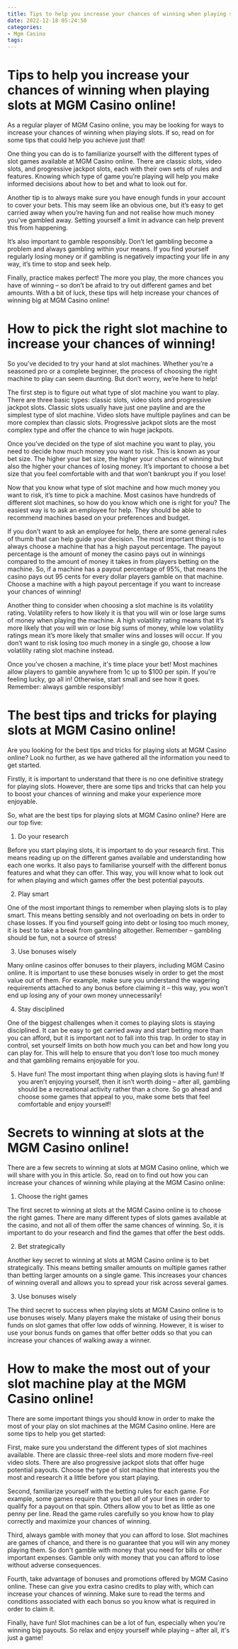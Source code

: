 ```yaml
---
title: Tips to help you increase your chances of winning when playing slots at MGM Casino online!
date: 2022-12-18 05:24:50
categories:
- Mgm Casino
tags:
---
```



#  Tips to help you increase your chances of winning when playing slots at MGM Casino online!

As a regular player of MGM Casino online, you may be looking for ways to increase your chances of winning when playing slots. If so, read on for some tips that could help you achieve just that!

One thing you can do is to familiarize yourself with the different types of slot games available at MGM Casino online. There are classic slots, video slots, and progressive jackpot slots, each with their own sets of rules and features. Knowing which type of game you’re playing will help you make informed decisions about how to bet and what to look out for.

Another tip is to always make sure you have enough funds in your account to cover your bets. This may seem like an obvious one, but it’s easy to get carried away when you’re having fun and not realise how much money you’ve gambled away. Setting yourself a limit in advance can help prevent this from happening.

It’s also important to gamble responsibly. Don’t let gambling become a problem and always gambling within your means. If you find yourself regularly losing money or if gambling is negatively impacting your life in any way, it’s time to stop and seek help.

Finally, practice makes perfect! The more you play, the more chances you have of winning – so don’t be afraid to try out different games and bet amounts. With a bit of luck, these tips will help increase your chances of winning big at MGM Casino online!

#  How to pick the right slot machine to increase your chances of winning!

So you’ve decided to try your hand at slot machines. Whether you’re a seasoned pro or a complete beginner, the process of choosing the right machine to play can seem daunting. But don’t worry, we’re here to help!

The first step is to figure out what type of slot machine you want to play. There are three basic types: classic slots, video slots and progressive jackpot slots. Classic slots usually have just one payline and are the simplest type of slot machine. Video slots have multiple paylines and can be more complex than classic slots. Progressive jackpot slots are the most complex type and offer the chance to win huge jackpots.

Once you’ve decided on the type of slot machine you want to play, you need to decide how much money you want to risk. This is known as your bet size. The higher your bet size, the higher your chances of winning but also the higher your chances of losing money. It’s important to choose a bet size that you feel comfortable with and that won’t bankrupt you if you lose!

Now that you know what type of slot machine and how much money you want to risk, it’s time to pick a machine. Most casinos have hundreds of different slot machines, so how do you know which one is right for you? The easiest way is to ask an employee for help. They should be able to recommend machines based on your preferences and budget.

If you don’t want to ask an employee for help, there are some general rules of thumb that can help guide your decision. The most important thing is to always choose a machine that has a high payout percentage. The payout percentage is the amount of money the casino pays out in winnings compared to the amount of money it takes in from players betting on the machine. So, if a machine has a payout percentage of 95%, that means the casino pays out 95 cents for every dollar players gamble on that machine. Choose a machine with a high payout percentage if you want to increase your chances of winning!

Another thing to consider when choosing a slot machine is its volatility rating. Volatility refers to how likely it is that you will win or lose large sums of money when playing the machine. A high volatility rating means that it’s more likely that you will win or lose big sums of money, while low volatility ratings mean it’s more likely that smaller wins and losses will occur. If you don’t want to risk losing too much money in a single go, choose a low volatility rating slot machine instead.

Once you've chosen a machine, it's time place your bet! Most machines allow players to gamble anywhere from 1c up to $100 per spin. If you're feeling lucky, go all in! Otherwise, start small and see how it goes. Remember: always gamble responsibly!

#  The best tips and tricks for playing slots at MGM Casino online!

Are you looking for the best tips and tricks for playing slots at MGM Casino online? Look no further, as we have gathered all the information you need to get started.

Firstly, it is important to understand that there is no one definitive strategy for playing slots. However, there are some tips and tricks that can help you to boost your chances of winning and make your experience more enjoyable.

So, what are the best tips for playing slots at MGM Casino online? Here are our top five:

1. Do your research

Before you start playing slots, it is important to do your research first. This means reading up on the different games available and understanding how each one works. It also pays to familiarise yourself with the different bonus features and what they can offer. This way, you will know what to look out for when playing and which games offer the best potential payouts.

2. Play smart

One of the most important things to remember when playing slots is to play smart. This means betting sensibly and not overloading on bets in order to chase losses. If you find yourself going into debt or losing too much money, it is best to take a break from gambling altogether. Remember – gambling should be fun, not a source of stress!

3. Use bonuses wisely

Many online casinos offer bonuses to their players, including MGM Casino online. It is important to use these bonuses wisely in order to get the most value out of them. For example, make sure you understand the wagering requirements attached to any bonus before claiming it – this way, you won’t end up losing any of your own money unnecessarily!

4. Stay disciplined

One of the biggest challenges when it comes to playing slots is staying disciplined. It can be easy to get carried away and start betting more than you can afford, but it is important not to fall into this trap. In order to stay in control, set yourself limits on both how much you can bet and how long you can play for. This will help to ensure that you don’t lose too much money and that gambling remains enjoyable for you.

5. Have fun!
The most important thing when playing slots is having fun! If you aren’t enjoying yourself, then it isn’t worth doing – after all, gambling should be a recreational activity rather than a chore. So go ahead and choose some games that appeal to you, make some bets that feel comfortable and enjoy yourself!

#  Secrets to winning at slots at the MGM Casino online!

There are a few secrets to winning at slots at MGM Casino online, which we will share with you in this article. So, read on to find out how you can increase your chances of winning while playing at the MGM Casino online:

1. Choose the right games

The first secret to winning at slots at the MGM Casino online is to choose the right games. There are many different types of slots games available at the casino, and not all of them offer the same chances of winning. So, it is important to do your research and find the games that offer the best odds.

2. Bet strategically

Another key secret to winning at slots at MGM Casino online is to bet strategically. This means betting smaller amounts on multiple games rather than betting larger amounts on a single game. This increases your chances of winning overall and allows you to spread your risk across several games.

3. Use bonuses wisely

The third secret to success when playing slots at MGM Casino online is to use bonuses wisely. Many players make the mistake of using their bonus funds on slot games that offer low odds of winning. However, it is wiser to use your bonus funds on games that offer better odds so that you can increase your chances of walking away a winner.

#  How to make the most out of your slot machine play at the MGM Casino online!

There are some important things you should know in order to make the most of your play on slot machines at the MGM Casino online. Here are some tips to help you get started:

First, make sure you understand the different types of slot machines available. There are classic three-reel slots and more modern five-reel video slots. There are also progressive jackpot slots that offer huge potential payouts. Choose the type of slot machine that interests you the most and research it a little before you start playing.

Second, familiarize yourself with the betting rules for each game. For example, some games require that you bet all of your lines in order to qualify for a payout on that spin. Others allow you to bet as little as one penny per line. Read the game rules carefully so you know how to play correctly and maximize your chances of winning.

Third, always gamble with money that you can afford to lose. Slot machines are games of chance, and there is no guarantee that you will win any money playing them. So don't gamble with money that you need for bills or other important expenses. Gamble only with money that you can afford to lose without adverse consequences.

Fourth, take advantage of bonuses and promotions offered by MGM Casino online. These can give you extra casino credits to play with, which can increase your chances of winning. Make sure to read the terms and conditions associated with each bonus so you know what is required in order to claim it.

Finally, have fun! Slot machines can be a lot of fun, especially when you're winning big payouts. So relax and enjoy yourself while playing – after all, it's just a game!